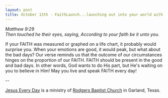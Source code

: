 ```yaml
---
layout: post
title: October 13th - FaithLaunch...launching out into your world with
---
```


_Matthew 9:29  
Then touched he their eyes, saying, According to your faith be it
unto you._

If your FAITH was measured or graphed on a life chart, it probably
would surprise you. When your emotions are good, it would peak, but
what about the bad days? Our verse reminds us that the outcome of our
circumstances hinges on the proportion of our FAITH. FAITH should be
present in the good and bad days. In other words, God wants to do His
part, but He's waiting on you to believe in Him! May you live and
speak FAITH every day!

 --

<a href=http://jesuseveryday.net>Jesus Every Day</a> is a ministry of <a href=http://rodgersbaptist.net>Rodgers Baptist Church</a> in Garland, Texas.
